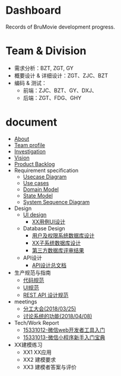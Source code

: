 # Dashboard
Records of BruMovie development progress.
# Team & Division
- 需求分析：BZT, ZGT, GY
- 概要设计 & 详细设计：ZGT、ZJC、BZT
- 编码 & 测试：
  - 前端：ZJC、BZT、GY、DXJ、
  - 后端：ZGT、FDG、GHY

# document
  - [About](https://brumovie.github.io/Dashboard/doc/About) 
  - [Team profile](https://brumovie.github.io/Dashboard/doc/TeamProfile) 
  - [Investigation](https://brumovie.github.io/Dashboard/doc/Investigation)
  - [Vision](https://brumovie.github.io/Dashboard/doc/Vision)
  - [Product Backlog](https://brumovie.github.io/Dashboard/doc/Backlog)
  - Requirement specification
    - [Usecase Diagram](https://brumovie.github.io/Dashboard/doc/UsecaseDiagram)
    - [Use cases](https://brumovie.github.io/Dashboard/doc/UsecasesActivityDiagram)
    - [Domain Model](https://brumovie.github.io/Dashboard/doc/DomainModel)
    - [State Model](https://brumovie.github.io/Dashboard/doc/StateModel)
    - [System Sequence Diagram](https://brumovie.github.io/Dashboard/doc/SystemSequenceDiagram)
  - Design
    - [UI design](https://brumovie.github.io/Dashboard/doc/UIDesign)
      - [XX用例UI设计]()
    - Database Design
      - [用户及权限系统数据库设计]()
      - [XX子系统数据库设计]()
      - [第三方数据库评审结果]()
    - API设计
      - [API设计总文档](https://brumovie.github.io/Dashboard/doc/APIDesign)
  - 生产规范与指南
    - [代码规范](https://brumovie.github.io/Dashboard/doc/CodingDirection)
    - [UI规范](https://brumovie.github.io/Dashboard/doc/UIDemo)
    - [REST API 设计规范](https://brumovie.github.io/Dashboard/doc/APIDesignDirection)
  - meetings
    - [分工大会(2018/03/25)](https://brumovie.github.io/Dashboard/doc/Meeting_2018_03_25)
    - [讨论系统的功能(2018/04/08)](https://brumovie.github.io/Dashboard/doc/Meeting_2018_04_08)
  - Tech/Work Report
    - [15331012-微信web开发者工具入门](https://heimzeng.github.io/2018/04/15/Wechat-web-developing-tool-learning.html)
    - [15331013-微信小程序新手入门宝典](https://joece.github.io/2018/04/15/%E5%BE%AE%E4%BF%A1%E5%B0%8F%E7%A8%8B%E5%BA%8F%E6%96%B0%E6%89%8B%E5%85%A5%E9%97%A8%E5%AE%9D%E5%85%B8.html)
  - XX建模练习
    - XX1 XX应用
    - XX2 建模要求
    - XX3 建模者答案与评价